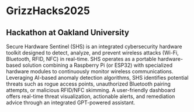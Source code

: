 # GrizzHacks2025
## Hackathon at Oakland University

Secure Hardware Sentinel (SHS) is an integrated cybersecurity hardware toolkit designed to detect, analyze, and prevent wireless attacks (Wi-Fi, Bluetooth, RFID, NFC) in real-time. SHS operates as a portable hardware-based solution combining a Raspberry Pi (or ESP32) with specialized hardware modules to continuously monitor wireless communications. Leveraging AI-based anomaly detection algorithms, SHS identifies potential threats such as rogue access points, unauthorized Bluetooth pairing attempts, or malicious RFID/NFC skimming. A user-friendly dashboard offers real-time threat visualization, actionable alerts, and remediation advice through an integrated GPT-powered assistant.
